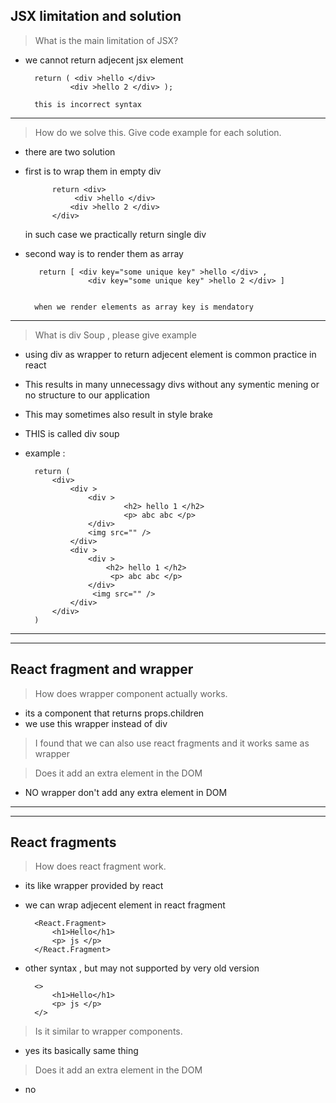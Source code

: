 ## JSX limitation and solution

> What is the main limitation of JSX?

- we cannot return adjecent jsx element

        return ( <div >hello </div>
                <div >hello 2 </div> );

        this is incorrect syntax

---

> How do we solve this. Give code example for each solution.

- there are two solution
- first is to wrap them in empty div

            return <div>
                 <div >hello </div>
                <div >hello 2 </div>
            </div>

  in such case we practically return single div

- second way is to render them as array

         return [ <div key="some unique key" >hello </div> ,
                    <div key="some unique key" >hello 2 </div> ]


        when we render elements as array key is mendatory

---

> What is div Soup , please give example

- using div as wrapper to return adjecent element is common practice in react
- This results in many unnecessagy divs without any symentic mening or no structure to our application
- This may sometimes also result in style brake

- THIS is called div soup

- example :

        return (
            <div>
                <div >
                    <div >
                            <h2> hello 1 </h2>
                            <p> abc abc </p>
                    </div>
                    <img src="" />
                </div>
                <div >
                    <div >
                        <h2> hello 1 </h2>
                         <p> abc abc </p>
                    </div>
                     <img src="" />
                </div>
            </div>
        )

---

---

## React fragment and wrapper

> How does wrapper component actually works.

- its a component that returns props.children
- we use this wrapper instead of div

> I found that we can also use react fragments and it works same as wrapper

> Does it add an extra element in the DOM

- NO wrapper don't add any extra element in DOM

---

---

## React fragments

> How does react fragment work.

- its like wrapper provided by react
- we can wrap adjecent element in react fragment

        <React.Fragment>
            <h1>Hello</h1>
            <p> js </p>
        </React.Fragment>

- other syntax , but may not supported by very old version

        <>
            <h1>Hello</h1>
            <p> js </p>
        </>

> Is it similar to wrapper components.

- yes its basically same thing

> Does it add an extra element in the DOM

- no


